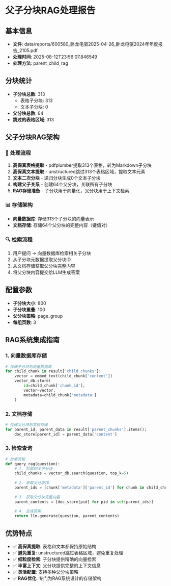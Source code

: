 # 父子分块RAG处理报告

## 基本信息
- **文件**: data/reports/600580_卧龙电驱2025-04-26_卧龙电驱2024年年度报告_2105.pdf
- **处理时间**: 2025-08-12T23:56:07.846549
- **处理方法**: parent_child_rag

## 分块统计
- **子分块总数**: 313
  - 表格子分块: 313
  - 文本子分块: 0
- **父分块总数**: 64
- **跳过的表格区域**: 313

## 父子分块RAG架构

### 🎯 处理流程
1. **高保真表格提取** - pdfplumber提取313个表格，转为Markdown子分块
2. **高保真文本提取** - unstructured跳过313个表格区域，提取文本元素
3. **文本二次分块** - 递归分块生成0个文本子分块
4. **构建父子关系** - 创建64个父分块，关联所有子分块
5. **RAG存储准备** - 子分块用于向量化，父分块用于上下文检索

### 📊 存储架构
- **向量数据库**: 存储313个子分块的向量表示
- **文档存储**: 存储64个父分块的完整内容（键值对）

### 🔍 检索流程
1. 用户提问 → 向量数据库检索相关子分块
2. 从子分块元数据提取父分块ID
3. 从文档存储获取父分块完整内容
4. 将父分块内容提交给LLM生成答案

## 配置参数
- **子分块大小**: 800
- **子分块重叠**: 100
- **父分块策略**: page_group
- **每组页数**: 3

## RAG系统集成指南

### 1. 向量数据库存储
```python
# 存储子分块到向量数据库
for child_chunk in result['child_chunks']:
    vector = embed_text(child_chunk['content'])
    vector_db.store(
        id=child_chunk['chunk_id'],
        vector=vector,
        metadata=child_chunk['metadata']
    )
```

### 2. 文档存储
```python
# 存储父分块到文档存储
for parent_id, parent_data in result['parent_chunks'].items():
    doc_store[parent_id] = parent_data['content']
```

### 3. 检索查询
```python
# 检索流程
def query_rag(question):
    # 1. 检索相关子分块
    child_chunks = vector_db.search(question, top_k=5)
    
    # 2. 获取父分块ID
    parent_ids = [chunk['metadata']['parent_id'] for chunk in child_chunks]
    
    # 3. 获取父分块完整内容
    parent_contents = [doc_store[pid] for pid in set(parent_ids)]
    
    # 4. 生成答案
    return llm.generate(question, parent_contents)
```

## 优势特点
- ✅ **高保真提取**: 表格和文本都保持原始结构
- ✅ **避免重复**: unstructured跳过表格区域，避免重复处理
- ✅ **细粒度检索**: 子分块提供精确的向量检索
- ✅ **丰富上下文**: 父分块提供完整的上下文信息
- ✅ **灵活配置**: 支持多种父分块策略
- ✅ **RAG优化**: 专门为RAG系统设计的存储架构

